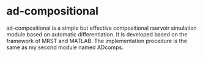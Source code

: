 # ad-compositional
ad-compositional is a simple but effective compositional rservoir simulation module based on automatic differentiation. It is developed based on the framework of MRST and MATLAB. The implementation procedure is the same as my second module named ADcomps.
